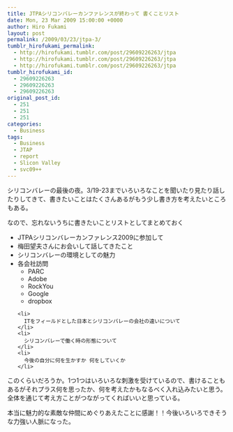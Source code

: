 ```yaml
---
title: JTPAシリコンバレーカンファレンスが終わって 書くことリスト
date: Mon, 23 Mar 2009 15:00:00 +0000
author: Hiro Fukami
layout: post
permalink: /2009/03/23/jtpa-3/
tumblr_hirofukami_permalink:
  - http://hirofukami.tumblr.com/post/29609226263/jtpa
  - http://hirofukami.tumblr.com/post/29609226263/jtpa
  - http://hirofukami.tumblr.com/post/29609226263/jtpa
tumblr_hirofukami_id:
  - 29609226263
  - 29609226263
  - 29609226263
original_post_id:
  - 251
  - 251
  - 251
categories:
  - Business
tags:
  - Business
  - JTAP
  - report
  - Slicon Valley
  - svc09++
---
```

<div class="section">
  <p>
    シリコンバレーの最後の夜。3/19-23までいろいろなことを聞いたり見たり話したりしてきて、書きたいことはたくさんあるがもう少し書き方を考えたいところもある。
  </p>
  
  <p>
    なので、忘れないうちに書きたいことリストとしてまとめておく
  </p>
  
  <ul>
    <li>
      JTPAシリコンバレーカンファレンス2009に参加して
    </li>
    <li>
      梅田望夫さんにお会いして話してきたこと
    </li>
    <li>
      シリコンバレーの環境としての魅力
    </li>
    <li>
      各会社訪問 <ul>
        <li>
          PARC
        </li>
        <li>
          Adobe
        </li>
        <li>
          RockYou
        </li>
        <li>
          Google
        </li>
        <li>
          dropbox
        </li>
      </ul>
    </li>
    
    <li>
      ITをフィールドとした日本とシリコンバレーの会社の違いについて
    </li>
    <li>
      シリコンバレーで働く時の形態について
    </li>
    <li>
      今後の自分に何を生かすか 何をしていくか
    </li>
  </ul>
  
  <p>
    このくらいだろうか。1つ1つはいろいろな刺激を受けているので、書けることもあるがそれプラス何を思ったか、何を考えたかもなるべく入れ込みたいと思う。全体を通じて考え方ことがつながってくればいいと思っている。
  </p>
  
  <p>
    本当に魅力的な素敵な仲間にめぐりあえたことに感謝！！今後いろいろできそうな力強い人脈になった。
  </p>
</div>